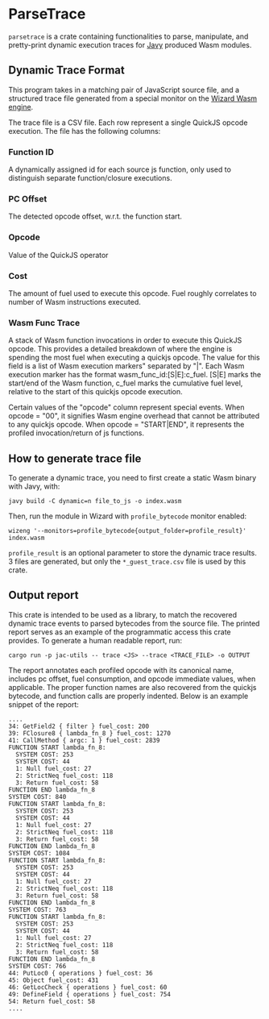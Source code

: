# ParseTrace

`parsetrace` is a crate containing functionalities to parse, manipulate, and
pretty-print dynamic execution traces for
[Javy](https://github.com/bytecodealliance/javy) produced Wasm modules.

## Dynamic Trace Format

This program takes in a matching pair of JavaScript source file, and
a structured trace file generated from a special monitor on the [Wizard Wasm
engine](https://github.com/titzer/wizard-engine).

The trace file is a CSV file. Each row represent a single QuickJS opcode
execution. The file has the following columns:

### Function ID

A dynamically assigned id for each source js function, only used
to distinguish separate function/closure executions.

### PC Offset

The detected opcode offset, w.r.t. the function start.

### Opcode

Value of the QuickJS operator

### Cost

The amount of fuel used to execute this opcode. Fuel roughly correlates
to number of Wasm instructions executed.

### Wasm Func Trace

A stack of Wasm function invocations in order to execute this
QuickJS opcode. This provides a detailed breakdown of where the engine is
spending the most fuel when executing a quickjs opcode. The value for this field
is a list of Wasm execution markers" separated by "|". Each Wasm execution
marker has the format wasm_func_id:[S|E]:c_fuel. [S|E] marks the start/end of
the Wasm function, c_fuel marks the cumulative fuel level, relative to the start
of this quickjs opcode execution.

Certain values of the "opcode" column represent special events. When opcode
= "00", it signifies Wasm engine overhead that cannot be attributed to any
quickjs opcode. When opcode = "START|END", it represents the profiled
invocation/return of js functions.

## How to generate trace file

To generate a dynamic trace, you need to first create a static Wasm binary with
Javy, with:

`javy build -C dynamic=n file_to_js -o index.wasm`

Then, run the module in Wizard with `profile_bytecode` monitor enabled:

`wizeng '--monitors=profile_bytecode{output_folder=profile_result}' index.wasm`

`profile_result` is an optional parameter to store the dynamic trace results.
3 files are generated, but only the `*_guest_trace.csv` file is used by this
crate.

## Output report

This crate is intended to be used as a library, to match the recovered dynamic
trace events to parsed bytecodes from the source file. The printed report serves
as an example of the programmatic access this crate provides. To generate
a human readable report, run:

`cargo run -p jac-utils -- trace <JS> --trace <TRACE_FILE> -o OUTPUT`

The report annotates each profiled opcode with its canonical name, includes pc
offset, fuel consumption, and opcode immediate values, when applicable. The
proper function names are also recovered from the quickjs bytecode, and function
calls are properly indented. Below is an example snippet of the report:

```
....
34: GetField2 { filter } fuel_cost: 200
39: FClosure8 { lambda_fn_8 } fuel_cost: 1270
41: CallMethod { argc: 1 } fuel_cost: 2839
FUNCTION START lambda_fn_8:
  SYSTEM COST: 253
  SYSTEM COST: 44
  1: Null fuel_cost: 27
  2: StrictNeq fuel_cost: 118
  3: Return fuel_cost: 58
FUNCTION END lambda_fn_8
SYSTEM COST: 840
FUNCTION START lambda_fn_8:
  SYSTEM COST: 253
  SYSTEM COST: 44
  1: Null fuel_cost: 27
  2: StrictNeq fuel_cost: 118
  3: Return fuel_cost: 58
FUNCTION END lambda_fn_8
SYSTEM COST: 1084
FUNCTION START lambda_fn_8:
  SYSTEM COST: 253
  SYSTEM COST: 44
  1: Null fuel_cost: 27
  2: StrictNeq fuel_cost: 118
  3: Return fuel_cost: 58
FUNCTION END lambda_fn_8
SYSTEM COST: 763
FUNCTION START lambda_fn_8:
  SYSTEM COST: 253
  SYSTEM COST: 44
  1: Null fuel_cost: 27
  2: StrictNeq fuel_cost: 118
  3: Return fuel_cost: 58
FUNCTION END lambda_fn_8
SYSTEM COST: 766
44: PutLoc0 { operations } fuel_cost: 36
45: Object fuel_cost: 431
46: GetLocCheck { operations } fuel_cost: 60
49: DefineField { operations } fuel_cost: 754
54: Return fuel_cost: 58
....
```
